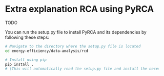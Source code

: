 # Extra explanation RCA using PyRCA
TODO

You can run the setup.py file to install PyRCA and its dependencies by following these steps:
```sh
# Navigate to the directory where the setup.py file is located
cd energy-efficiency/data-analysis/rcd

# Install using pip
pip install .
# (This will automatically read the setup.py file and install the necessary requirements)
```